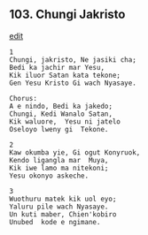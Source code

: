 
## 103.  Chungi Jakristo
[edit](https://docs.google.com/document/d/1cyxI3vliXoTy_%2Du391X3g8cOaHhh5i2f/edit?mode=html)



    1
    Chungi, jakristo, Ne jasiki cha;
    Bedi ka jachir mar Yesu,
    Kik iluor Satan kata tekone;
    Gen Yesu Kristo Gi wach Nyasaye.

    Chorus:
    A e nindo, Bedi ka jakedo;
    Chungi, Kedi Wanalo Satan,
    Kik waluore,  Yesu ni jatelo
    Oseloyo lweny gi  Tekone.

    2
    Kaw okumba yie, Gi ogut Konyruok,
    Kendo ligangla mar  Muya,
    Kik iwe lamo ma nitekoni;
    Yesu okonyo askeche.

    3
    Wuothuru matek kik uol eyo;
    Yaluru pile wach Nyasaye.
    Un kuti maber, Chien'kobiro
    Unubed  kode e ngimane.
